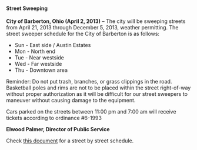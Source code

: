 #### Street Sweeping

**City of Barberton, Ohio (April 2, 2013)** – The city will be sweeping streets from April 21, 2013 through December 5, 2013, weather permitting. The street sweeper schedule for the City of Barberton is as follows:

 - Sun - East side / Austin Estates
 - Mon - North end
 - Tue - Near westside
 - Wed - Far westside
 - Thu - Downtown area
	
Reminder: Do not put trash, branches, or grass clippings in the road. Basketball poles and rims are not to be placed within the street right-of-way without proper authorization as it will be difficult for our street sweepers to maneuver without causing damage to the equipment.

Cars parked on the streets between 11:00 pm and 7:00 am will receive tickets according to ordinance #6-1993

**Elwood Palmer, Director of Public Service**

Check [this document](https://www.dropbox.com/s/8d9ipezzb7kpda2/Street%20Sweep%20Schedule.pdf) for a street by street schedule.